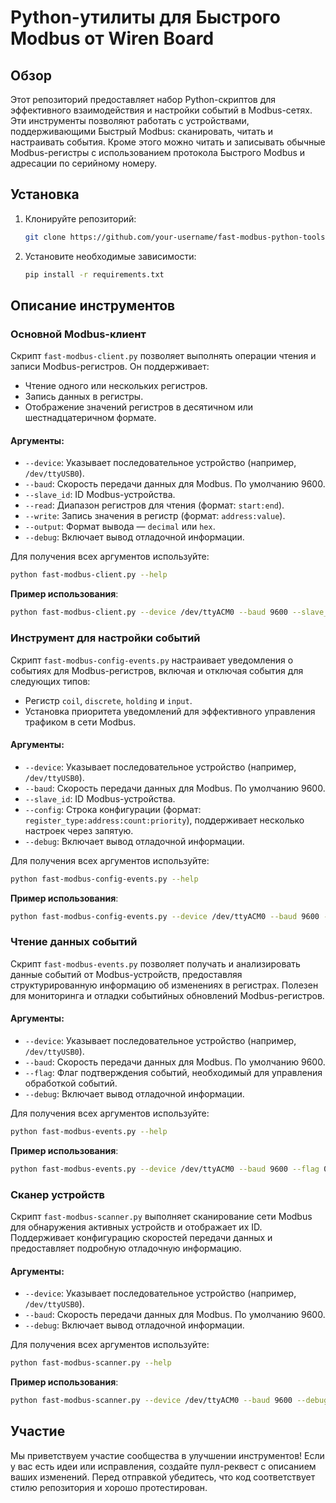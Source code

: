 # Python-утилиты для Быстрого Modbus от Wiren Board

## Обзор
Этот репозиторий предоставляет набор Python-скриптов для эффективного взаимодействия и настройки событий в Modbus-сетях. Эти инструменты позволяют работать с устройствами, поддерживающими Быстрый Modbus: сканировать, читать и настраивать события. Кроме этого можно читать и записывать обычные Modbus-регистры с использованием протокола Быстрого Modbus и адресации по серийному номеру.

## Установка
1. Клонируйте репозиторий:
   ```bash
   git clone https://github.com/your-username/fast-modbus-python-tools.git
   ```
2. Установите необходимые зависимости:
   ```bash
   pip install -r requirements.txt
   ```

## Описание инструментов

### Основной Modbus-клиент
Скрипт `fast-modbus-client.py` позволяет выполнять операции чтения и записи Modbus-регистров. Он поддерживает:
- Чтение одного или нескольких регистров.
- Запись данных в регистры.
- Отображение значений регистров в десятичном или шестнадцатеричном формате.

#### Аргументы:
- `--device`: Указывает последовательное устройство (например, `/dev/ttyUSB0`).
- `--baud`: Скорость передачи данных для Modbus. По умолчанию 9600.
- `--slave_id`: ID Modbus-устройства.
- `--read`: Диапазон регистров для чтения (формат: `start:end`).
- `--write`: Запись значения в регистр (формат: `address:value`).
- `--output`: Формат вывода — `decimal` или `hex`.
- `--debug`: Включает вывод отладочной информации.

Для получения всех аргументов используйте:
```bash
python fast-modbus-client.py --help
```

**Пример использования**:
```bash
python fast-modbus-client.py --device /dev/ttyACM0 --baud 9600 --slave_id 126 --read 1:10 --output hex
```

### Инструмент для настройки событий
Скрипт `fast-modbus-config-events.py` настраивает уведомления о событиях для Modbus-регистров, включая и отключая события для следующих типов:
- Регистр `coil`, `discrete`, `holding` и `input`.
- Установка приоритета уведомлений для эффективного управления трафиком в сети Modbus.

#### Аргументы:
- `--device`: Указывает последовательное устройство (например, `/dev/ttyUSB0`).
- `--baud`: Скорость передачи данных для Modbus. По умолчанию 9600.
- `--slave_id`: ID Modbus-устройства.
- `--config`: Строка конфигурации (формат: `register_type:address:count:priority`), поддерживает несколько настроек через запятую.
- `--debug`: Включает вывод отладочной информации.

Для получения всех аргументов используйте:
```bash
python fast-modbus-config-events.py --help
```

**Пример использования**:
```bash
python fast-modbus-config-events.py --device /dev/ttyACM0 --baud 9600 --slave_id 126 --config "discrete:0:2:1,holding:5:2:2" --debug
```

### Чтение данных событий
Скрипт `fast-modbus-events.py` позволяет получать и анализировать данные событий от Modbus-устройств, предоставляя структурированную информацию об изменениях в регистрах. Полезен для мониторинга и отладки событийных обновлений Modbus-регистров.

#### Аргументы:
- `--device`: Указывает последовательное устройство (например, `/dev/ttyUSB0`).
- `--baud`: Скорость передачи данных для Modbus. По умолчанию 9600.
- `--flag`: Флаг подтверждения событий, необходимый для управления обработкой событий.
- `--debug`: Включает вывод отладочной информации.

Для получения всех аргументов используйте:
```bash
python fast-modbus-events.py --help
```

**Пример использования**:
```bash
python fast-modbus-events.py --device /dev/ttyACM0 --baud 9600 --flag 0x00 --debug
```

### Сканер устройств
Скрипт `fast-modbus-scanner.py` выполняет сканирование сети Modbus для обнаружения активных устройств и отображает их ID. Поддерживает конфигурацию скоростей передачи данных и предоставляет подробную отладочную информацию.

#### Аргументы:
- `--device`: Указывает последовательное устройство (например, `/dev/ttyUSB0`).
- `--baud`: Скорость передачи данных для Modbus. По умолчанию 9600.
- `--debug`: Включает вывод отладочной информации.

Для получения всех аргументов используйте:
```bash
python fast-modbus-scanner.py --help
```

**Пример использования**:
```bash
python fast-modbus-scanner.py --device /dev/ttyACM0 --baud 9600 --debug
```

## Участие
Мы приветствуем участие сообщества в улучшении инструментов! Если у вас есть идеи или исправления, создайте пулл-реквест с описанием ваших изменений. Перед отправкой убедитесь, что код соответствует стилю репозитория и хорошо протестирован.
